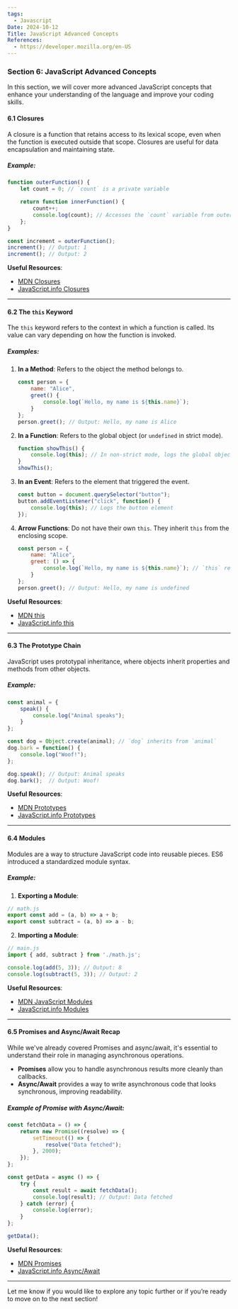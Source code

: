 ```yaml
---
tags:
  - Javascript
Date: 2024-10-12
Title: JavaScript Advanced Concepts
References:
  - https://developer.mozilla.org/en-US
---
```

### Section 6: **JavaScript Advanced Concepts**

In this section, we will cover more advanced JavaScript concepts that enhance your understanding of the language and improve your coding skills.

#### 6.1 Closures

A closure is a function that retains access to its lexical scope, even when the function is executed outside that scope. Closures are useful for data encapsulation and maintaining state.

##### Example:
```javascript
function outerFunction() {
    let count = 0; // `count` is a private variable

    return function innerFunction() {
        count++;
        console.log(count); // Accesses the `count` variable from outerFunction's scope
    };
}

const increment = outerFunction();
increment(); // Output: 1
increment(); // Output: 2
```

**Useful Resources**:
- [MDN Closures](https://developer.mozilla.org/en-US/docs/Web/JavaScript/Closures)
- [JavaScript.info Closures](https://javascript.info/closure)

---

#### 6.2 The `this` Keyword

The `this` keyword refers to the context in which a function is called. Its value can vary depending on how the function is invoked.

##### Examples:
1. **In a Method**: Refers to the object the method belongs to.
   ```javascript
   const person = {
       name: "Alice",
       greet() {
           console.log(`Hello, my name is ${this.name}`);
       }
   };
   person.greet(); // Output: Hello, my name is Alice
   ```

2. **In a Function**: Refers to the global object (or `undefined` in strict mode).
   ```javascript
   function showThis() {
       console.log(this); // In non-strict mode, logs the global object
   }
   showThis();
   ```

3. **In an Event**: Refers to the element that triggered the event.
   ```javascript
   const button = document.querySelector("button");
   button.addEventListener("click", function() {
       console.log(this); // Logs the button element
   });
   ```

4. **Arrow Functions**: Do not have their own `this`. They inherit `this` from the enclosing scope.
   ```javascript
   const person = {
       name: "Alice",
       greet: () => {
           console.log(`Hello, my name is ${this.name}`); // `this` refers to the global scope
       }
   };
   person.greet(); // Output: Hello, my name is undefined
   ```

**Useful Resources**:
- [MDN this](https://developer.mozilla.org/en-US/docs/Web/JavaScript/Reference/Operators/this)
- [JavaScript.info this](https://javascript.info/this)

---

#### 6.3 The Prototype Chain

JavaScript uses prototypal inheritance, where objects inherit properties and methods from other objects.

##### Example:
```javascript
const animal = {
    speak() {
        console.log("Animal speaks");
    }
};

const dog = Object.create(animal); // `dog` inherits from `animal`
dog.bark = function() {
    console.log("Woof!");
};

dog.speak(); // Output: Animal speaks
dog.bark();  // Output: Woof!
```

**Useful Resources**:
- [MDN Prototypes](https://developer.mozilla.org/en-US/docs/Web/JavaScript/Inheritance_and_the_prototype_chain)
- [JavaScript.info Prototypes](https://javascript.info/prototype-inheritance)

---

#### 6.4 Modules

Modules are a way to structure JavaScript code into reusable pieces. ES6 introduced a standardized module syntax.

##### Example:
1. **Exporting a Module**:
```javascript
// math.js
export const add = (a, b) => a + b;
export const subtract = (a, b) => a - b;
```

2. **Importing a Module**:
```javascript
// main.js
import { add, subtract } from './math.js';

console.log(add(5, 3)); // Output: 8
console.log(subtract(5, 3)); // Output: 2
```

**Useful Resources**:
- [MDN JavaScript Modules](https://developer.mozilla.org/en-US/docs/Web/JavaScript/Guide/Modules)
- [JavaScript.info Modules](https://javascript.info/modules-intro)

---

#### 6.5 Promises and Async/Await Recap

While we've already covered Promises and async/await, it's essential to understand their role in managing asynchronous operations.

- **Promises** allow you to handle asynchronous results more cleanly than callbacks.
- **Async/Await** provides a way to write asynchronous code that looks synchronous, improving readability.

##### Example of Promise with Async/Await:
```javascript
const fetchData = () => {
    return new Promise((resolve) => {
        setTimeout(() => {
            resolve("Data fetched");
        }, 2000);
    });
};

const getData = async () => {
    try {
        const result = await fetchData();
        console.log(result); // Output: Data fetched
    } catch (error) {
        console.log(error);
    }
};

getData();
```

**Useful Resources**:
- [MDN Promises](https://developer.mozilla.org/en-US/docs/Web/JavaScript/Reference/Global_Objects/Promise)
- [JavaScript.info Async/Await](https://javascript.info/async)

---

Let me know if you would like to explore any topic further or if you’re ready to move on to the next section!
